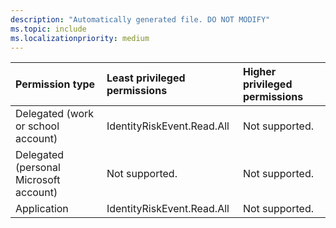 ```yaml
---
description: "Automatically generated file. DO NOT MODIFY"
ms.topic: include
ms.localizationpriority: medium
---
```


|Permission type|Least privileged permissions|Higher privileged permissions|
|:---|:---|:---|
|Delegated (work or school account)|IdentityRiskEvent.Read.All|Not supported.|
|Delegated (personal Microsoft account)|Not supported.|Not supported.|
|Application|IdentityRiskEvent.Read.All|Not supported.|


